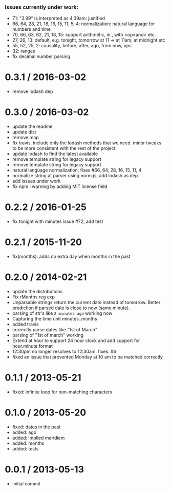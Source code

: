 ### Issues currently under work:
- 71: "3.99" is interpreted as 4.39am: justified
- 66, 64, 28, 21, 18, 16, 15, 11, 5, 4: normalization: natural language for numbers and time
- 70, 66, 63, 62, 21, 18, 15: support arithmetic, in <n><T>, with <op=and> etc.
- 27, 26, 13: default, e.g. tonight, tomorrow at 11 -> at 11am, at midnight etc
- 55, 52, 25, 2: causality, before, after, ago, from now, <bar> ops
- 32: ranges
- fix decimal number parsing

0.3.1 / 2016-03-02
==================

  * remove lodash dep

0.3.0 / 2016-03-02
==================

  * update the readme
  * update dist
  * remove map
  * fix travis. include only the lodash methods that we need. minor tweaks to be more consistent with the rest of the project.
  * update lodash to find the latest available
  * remove template string for legacy support
  * remove template string for legacy support
  * natural language normalization, fixes #66, 64, 28, 16, 15, 11, 4
  * normalize string at parser using norm.js; add lodash as dep
  * add issues under work
  * fix npm i warning by adding MIT license field

0.2.2 / 2016-01-25
==================

  * fix tonight with minutes issue #72, add test

0.2.1 / 2015-11-20
==================

  * fix(months): adds no extra day when months in the past

0.2.0 / 2014-02-21
==================

 * update the distributions
 * Fix rMonths reg exp
 * Unparsable strings return the current date instead of tomorrow. Better prediction if parsed date is close to now (same minute).
 * parsing of str's like `2 minutes ago` working now
 * Capturing the time unit minutes..months
 * added travis
 * correctly parse dates like "1st of March"
 * parsing of "1st of march" working
 * Extend at hour to support 24 hour clock and add support for hour.minute format
 * 12:30pm no longer resolves to 12:30am. fixes: #6
 * fixed an issue that prevented Monday at 10 am to be matched correctly

0.1.1 / 2013-05-21
==================

* fixed: infinite loop for non-matching characters

0.1.0 / 2013-05-20
==================

* fixed: dates in the past
* added: ago
* added: implied meridiem
* added: months
* added: tests

0.0.1 / 2013-05-13
==================

* initial commit
